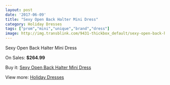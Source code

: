 ```yaml
---
layout: post
date: '2017-06-09'
title: "Sexy Open Back Halter Mini Dress"
category: Holiday Dresses
tags: ["prom","mini","unique","brand","dress"]
image: http://img.transblink.com/9431-thickbox_default/sexy-open-back-halter-mini-dress.jpg
---
```

Sexy Open Back Halter Mini Dress

On Sales: **$264.99**
<a href="https://www.transblink.com/en/holiday-dresses/3081-sexy-open-back-halter-mini-dress.html"><amp-img layout="responsive" width="600" height="600" src="//img.transblink.com/9431-thickbox_default/sexy-open-back-halter-mini-dress.jpg" alt="Sexy Open Back Halter Mini Dress 0" /></a>
<a href="https://www.transblink.com/en/holiday-dresses/3081-sexy-open-back-halter-mini-dress.html"><amp-img layout="responsive" width="600" height="600" src="//img.transblink.com/9434-thickbox_default/sexy-open-back-halter-mini-dress.jpg" alt="Sexy Open Back Halter Mini Dress 1" /></a>
<a href="https://www.transblink.com/en/holiday-dresses/3081-sexy-open-back-halter-mini-dress.html"><amp-img layout="responsive" width="600" height="600" src="//img.transblink.com/9433-thickbox_default/sexy-open-back-halter-mini-dress.jpg" alt="Sexy Open Back Halter Mini Dress 2" /></a>
<a href="https://www.transblink.com/en/holiday-dresses/3081-sexy-open-back-halter-mini-dress.html"><amp-img layout="responsive" width="600" height="600" src="//img.transblink.com/9432-thickbox_default/sexy-open-back-halter-mini-dress.jpg" alt="Sexy Open Back Halter Mini Dress 3" /></a>

Buy it: [Sexy Open Back Halter Mini Dress](https://www.transblink.com/en/holiday-dresses/3081-sexy-open-back-halter-mini-dress.html "Sexy Open Back Halter Mini Dress")

View more: [Holiday Dresses](https://www.transblink.com/en/8-holiday-dresses "Holiday Dresses")